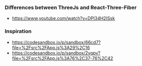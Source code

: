 

### Differences between ThreeJs and React-Three-Fiber
- https://www.youtube.com/watch?v=DPl34H2ISsk

### Inspiration
- https://codesandbox.io/p/sandbox/66cd7?file=%2Fsrc%2FApp.js%3A29%2C16
- https://codesandbox.io/p/sandbox/2yqpv?file=%2Fsrc%2FApp.js%3A76%2C37-76%2C42
